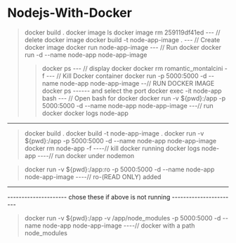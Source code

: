 # Nodejs-With-Docker

> docker build .
> docker image ls
> docker image rm 259119df41ed          --- // delete docker image
> docker build -t node-app-image .      --- // Create docker image
> docker run node-app-image             --- // Run docker
> docker run -d --name node-app node-app-image
> > docker ps                           --- // display docker
> docker rm romantic_montalcini -f      --- // Kill Docker container
> docker run -p 5000:5000 -d --name node-app node-app-image      --// RUN DOCKER IMAGE
> docker ps ------ and select the port
> docker exec -it node-app bash         --- // Open bash for docker
> docker run -v ${pwd}:/app -p 5000:5000 -d --name node-app node-app-image       ---// run docker
> docker logs node-app






--------------------------------------------------------------------------------
> docker build .
> docker build -t node-app-image .
> docker run -v ${pwd}:/app -p 5000:5000 -d --name node-app node-app-image
> docker rm node-app -f        ----// kill docker running
> docker logs node-app         ----// run docker under nodemon

>docker run -v ${pwd}:/app:ro -p 5000:5000 -d --name node-app node-app-image      ----// ro-(READ ONLY) added

---------------------------------------------------------------------------------
--------------------- chose these if above is not running -----------------------
> docker run -v ${pwd}:/app -v /app/node_modules -p 5000:5000 -d --name node-app node-app-image      ----// docker with a path node_modules

